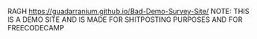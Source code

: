 RAGH
https://guadarranium.github.io/Bad-Demo-Survey-Site/
NOTE: THIS IS A DEMO SITE AND IS MADE FOR SHITPOSTING PURPOSES AND FOR FREECODECAMP
